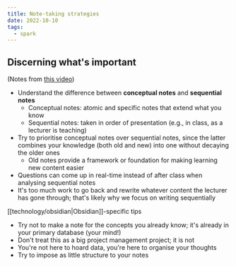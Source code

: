 ```yaml
---
title: Note-taking strategies
date: 2022-10-10
tags:
  - spark
---
```


## Discerning what's important
(Notes from [this video](https://www.youtube.com/watch?v=MYJsGksojms))
- Understand the difference between **conceptual notes** and **sequential notes**
    - Conceptual notes: atomic and specific notes that extend what you know
    - Sequential notes: taken in order of presentation (e.g., in class, as a lecturer is teaching)
- Try to prioritise conceptual notes over sequential notes, since the latter combines your knowledge (both old and new) into one without decaying the older ones
    - Old notes provide a framework or foundation for making learning new content easier
- Questions can come up in real-time instead of after class when analysing sequential notes
- It's too much work to go back and rewrite whatever content the lecturer has gone through; that's likely why we focus on writing sequentially

[[technology/obsidian|Obsidian]]-specific tips
- Try not to make a note for the concepts you already know; it's already in your primary database (your mind!)
- Don't treat this as a big project management project; it is not
- You're not here to hoard data, you're here to organise your thoughts
- Try to impose as little structure to your notes
